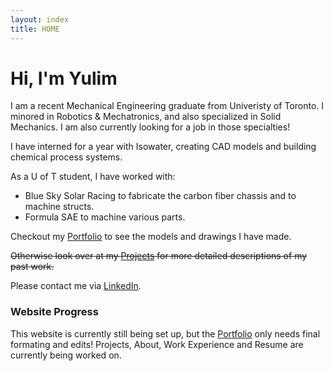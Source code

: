 ```yaml
---
layout: index
title: HOME
---
```


# Hi, I'm Yulim
I am a recent Mechanical Engineering graduate from Univeristy of Toronto. I minored in Robotics & Mechatronics, and also specialized in Solid Mechanics. I am also currently looking for a job in those specialties!

I have interned for a year with Isowater, creating CAD models and building chemical process systems.

[comment]: # ( More details on what i was at iso?? )

As a U of T student, I have worked with:
- Blue Sky Solar Racing to fabricate the carbon fiber chassis and to machine structs.
- Formula SAE to machine various parts.

Checkout my [Portfolio](/CAD_Portfolio.md) to see the models and drawings I have made. 

~~Otherwise look over at my [Projects](category/projects.md) for more detailed descriptions of my past work.~~

Please contact me via [LinkedIn](https://www.linkedin.com/in/yulim-lee-24b227131/).

[comment]: # ( Add link to outside???? )
[comment]: # ( Might change blurb details later )


### Website Progress
This website is currently still being set up, but the [Portfolio](/CAD_Portfolio.md) only needs final formating and edits! Projects, About, Work Experience and Resume are currently being worked on.
